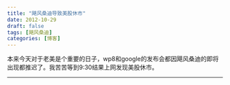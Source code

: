 ```yaml
---
title: "飓风桑迪导致美股休市"
date: 2012-10-29
draft: false
tags: [飓风桑迪]
categories: [博客]
---
```


本来今天对于老美是个重要的日子，wp8和google的发布会都因飓风桑迪的即将出现都推迟了。我苦苦等到9:30结果上网发现美股休市。
 
- - -
 